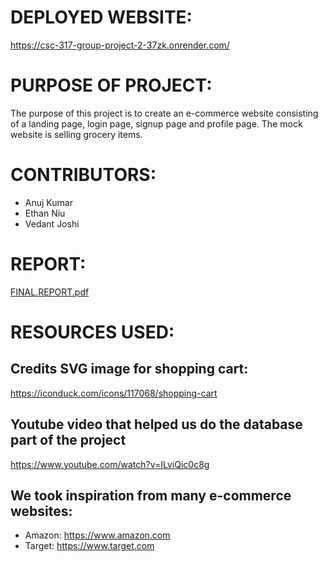 # DEPLOYED WEBSITE: 
https://csc-317-group-project-2-37zk.onrender.com/

# PURPOSE OF PROJECT:
The purpose of this project is to create an e-commerce website consisting of a landing page, login page, signup page and profile page. The mock website is selling grocery items.

# CONTRIBUTORS:
- Anuj Kumar
- Ethan Niu
- Vedant Joshi

# REPORT:
[FINAL.REPORT.pdf](https://github.com/Desperado1736/CSC-317-Group-Project-2/files/15450216/FINAL.REPORT.pdf)


# RESOURCES USED:
## Credits SVG image for shopping cart: 
https://iconduck.com/icons/117068/shopping-cart
## Youtube video that helped us do the database part of the project 
https://www.youtube.com/watch?v=ILviQic0c8g
## We took inspiration from many e-commerce websites:
- Amazon: https://www.amazon.com
- Target: https://www.target.com
